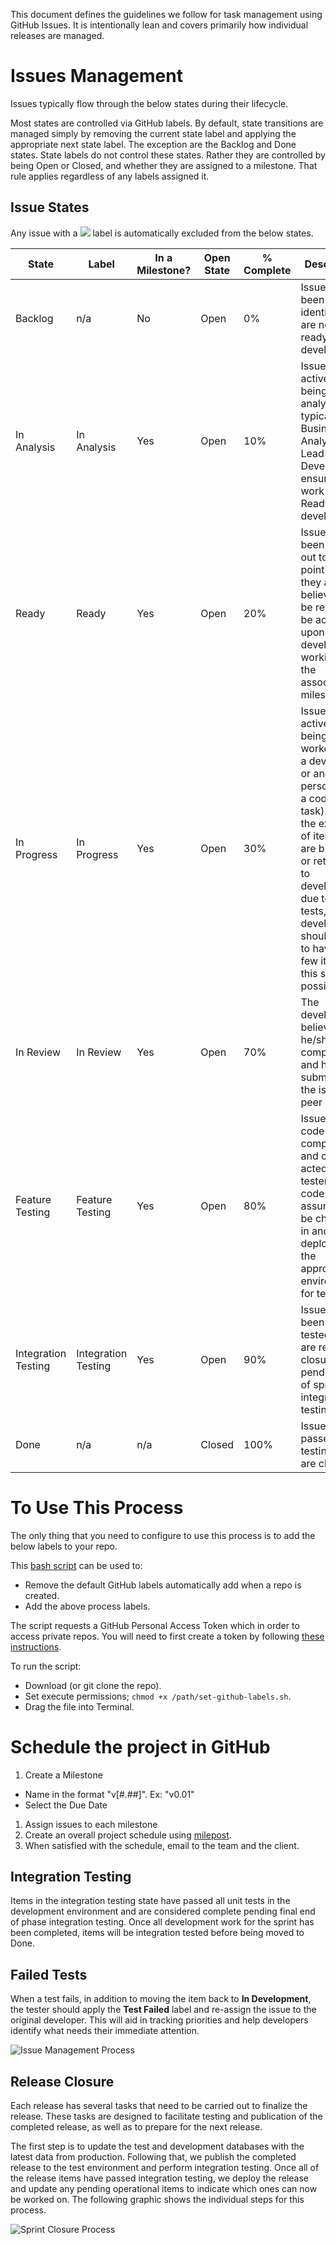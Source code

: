 This document defines the guidelines we follow for task management using GitHub Issues.  It is intentionally lean and covers primarily how individual releases are managed.

# Issues Management
Issues typically flow through the below states during their lifecycle.

Most states are controlled via GitHub labels. By default, state transitions are
managed simply by removing the current state label and applying the appropriate
next state label. The exception are the Backlog and Done states. State labels do not control these
states. Rather they are controlled by being Open or Closed, and whether they are
assigned to a milestone. That rule applies regardless of any labels assigned it.

## Issue States

Any issue with a ![](img-labels/trash.png) label is automatically excluded from the below states.

State | Label | In a Milestone? | Open State | % Complete | Description
---|---|---|---|---|---
Backlog | n/a | No | Open | 0% | Issues have been identified but are not yet ready for development.
In Analysis | In Analysis |Yes | Open | 10% | Issues are actively being analyzed, typically by a Business Analyst or Lead Developer, to ensure the work is Ready for development.
Ready | Ready | Yes | Open  | 20% | Issues have been fleshed out to the point where they are believed to be ready to be acted upon by developers working on the associated milestone.
In Progress | In Progress | Yes | Open | 30% | Issues are actively being worked on by a developer or another person (if not a coding task).  With the exception of items that are blocked or returned to development due to failed tests, each developer should strive to have as few items in this state as possible.
In Review | In Review | Yes | Open | 70% | The developer believes he/she is complete and has submitted the issue for peer review.
Feature Testing | Feature Testing | Yes | Open | 80% | Issues are code complete and can be acted on by testers.  All code is assumed to be checked in and deployed to the appropriate environments for testing.
Integration Testing | Integration Testing | Yes | Open | 90% | Issues have been unit tested and are ready for closure pending end of sprint integration testing.
Done | n/a | n/a | Closed | 100% | Issues have passed testing and are closed.

# To Use This Process

The only thing that you need to configure to use this process is to add the below labels to your repo.

This [bash script](/set-github-labels.sh) can be used to:
* Remove the default GitHub labels automatically add when a repo is created.
* Add the above process labels.

The script requests a GitHub Personal Access Token which in order to access private repos. You will need to first create a token by following [these instructions](https://help.github.com/articles/creating-an-access-token-for-command-line-use/).

To run the script:
* Download (or git clone the repo).
* Set execute permissions; `chmod +x /path/set-github-labels.sh`.
* Drag the file into Terminal.

# Schedule the project in GitHub

1. Create a Milestone
  * Name in the format "v[#.##]". Ex: "v0.01"
  * Select the Due Date
1. Assign issues to each milestone
1. Create an overall project schedule using [milepost](http://milepost.io).
1. When satisfied with the schedule, email to the team and the client.

## Integration Testing
Items in the integration testing state have passed all unit tests in the development environment and are considered complete pending final end of phase integration testing.  Once all development work for the sprint has been completed, items will be integration tested before being moved to Done.

## Failed Tests
When a test fails, in addition to moving the item back to **In Development**, the tester should apply the **Test Failed** label and re-assign the issue to the original developer.  This will aid in tracking priorities and help developers identify what needs their immediate attention.

![Issue Management Process](flowcharts/software-development-process.png)

## Release Closure
Each release has several tasks that need to be carried out to finalize the release.  These tasks are designed to facilitate testing and publication of the completed release, as well as to prepare for the next release.

The first step is to update the test and development databases with the latest data from production.  Following that, we publish the completed release to the test environment and perform integration testing.  Once all of the release items have passed integration testing, we deploy the release and update any pending operational items to indicate which ones can now be worked on.  The following graphic shows the individual steps for this process.

![Sprint Closure Process](flowcharts/sprint-closure.png)

